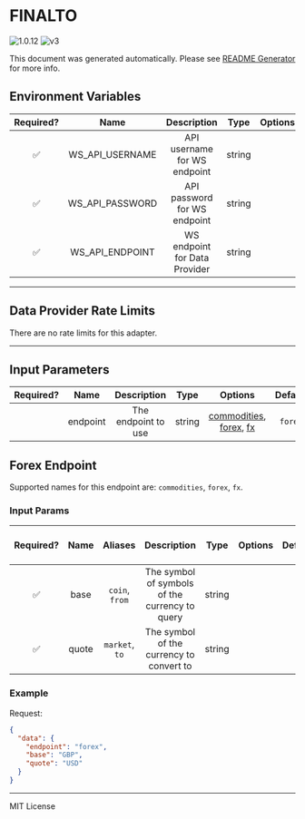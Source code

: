 # FINALTO

![1.0.12](https://img.shields.io/github/package-json/v/goplugin/external-adapters-js?filename=packages/sources/finalto/package.json) ![v3](https://img.shields.io/badge/framework%20version-v3-blueviolet)

This document was generated automatically. Please see [README Generator](../../scripts#readme-generator) for more info.

## Environment Variables

| Required? |      Name       |          Description          |  Type  | Options | Default |
| :-------: | :-------------: | :---------------------------: | :----: | :-----: | :-----: |
|    ✅     | WS_API_USERNAME | API username for WS endpoint  | string |         |         |
|    ✅     | WS_API_PASSWORD | API password for WS endpoint  | string |         |         |
|    ✅     | WS_API_ENDPOINT | WS endpoint for Data Provider | string |         |         |

---

## Data Provider Rate Limits

There are no rate limits for this adapter.

---

## Input Parameters

| Required? |   Name   |     Description     |  Type  |                                     Options                                     | Default |
| :-------: | :------: | :-----------------: | :----: | :-----------------------------------------------------------------------------: | :-----: |
|           | endpoint | The endpoint to use | string | [commodities](#forex-endpoint), [forex](#forex-endpoint), [fx](#forex-endpoint) | `forex` |

## Forex Endpoint

Supported names for this endpoint are: `commodities`, `forex`, `fx`.

### Input Params

| Required? | Name  |    Aliases     |                  Description                   |  Type  | Options | Default | Depends On | Not Valid With |
| :-------: | :---: | :------------: | :--------------------------------------------: | :----: | :-----: | :-----: | :--------: | :------------: |
|    ✅     | base  | `coin`, `from` | The symbol of symbols of the currency to query | string |         |         |            |                |
|    ✅     | quote | `market`, `to` |    The symbol of the currency to convert to    | string |         |         |            |                |

### Example

Request:

```json
{
  "data": {
    "endpoint": "forex",
    "base": "GBP",
    "quote": "USD"
  }
}
```

---

MIT License
